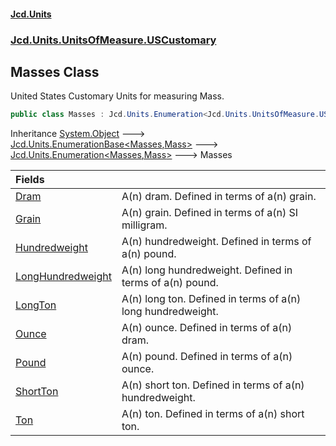 #### [Jcd.Units](index.md 'index')
### [Jcd.Units.UnitsOfMeasure.USCustomary](Jcd.Units.UnitsOfMeasure.USCustomary.md 'Jcd.Units.UnitsOfMeasure.USCustomary')

## Masses Class

United States Customary Units for measuring Mass.

```csharp
public class Masses : Jcd.Units.Enumeration<Jcd.Units.UnitsOfMeasure.USCustomary.Masses, Jcd.Units.UnitTypes.Mass>
```

Inheritance [System.Object](https://docs.microsoft.com/en-us/dotnet/api/System.Object 'System.Object') &#129106; [Jcd.Units.EnumerationBase&lt;](Jcd.Units.EnumerationBase_TEnumeration,T_.md 'Jcd.Units.EnumerationBase<TEnumeration,T>')[Masses](Jcd.Units.UnitsOfMeasure.USCustomary.Masses.md 'Jcd.Units.UnitsOfMeasure.USCustomary.Masses')[,](Jcd.Units.EnumerationBase_TEnumeration,T_.md 'Jcd.Units.EnumerationBase<TEnumeration,T>')[Mass](Jcd.Units.UnitTypes.Mass.md 'Jcd.Units.UnitTypes.Mass')[&gt;](Jcd.Units.EnumerationBase_TEnumeration,T_.md 'Jcd.Units.EnumerationBase<TEnumeration,T>') &#129106; [Jcd.Units.Enumeration&lt;](Jcd.Units.Enumeration_TEnumeration,T_.md 'Jcd.Units.Enumeration<TEnumeration,T>')[Masses](Jcd.Units.UnitsOfMeasure.USCustomary.Masses.md 'Jcd.Units.UnitsOfMeasure.USCustomary.Masses')[,](Jcd.Units.Enumeration_TEnumeration,T_.md 'Jcd.Units.Enumeration<TEnumeration,T>')[Mass](Jcd.Units.UnitTypes.Mass.md 'Jcd.Units.UnitTypes.Mass')[&gt;](Jcd.Units.Enumeration_TEnumeration,T_.md 'Jcd.Units.Enumeration<TEnumeration,T>') &#129106; Masses

| Fields | |
| :--- | :--- |
| [Dram](Jcd.Units.UnitsOfMeasure.USCustomary.Masses.Dram.md 'Jcd.Units.UnitsOfMeasure.USCustomary.Masses.Dram') | A(n) dram. Defined in terms of a(n) grain. |
| [Grain](Jcd.Units.UnitsOfMeasure.USCustomary.Masses.Grain.md 'Jcd.Units.UnitsOfMeasure.USCustomary.Masses.Grain') | A(n) grain. Defined in terms of a(n) SI milligram. |
| [Hundredweight](Jcd.Units.UnitsOfMeasure.USCustomary.Masses.Hundredweight.md 'Jcd.Units.UnitsOfMeasure.USCustomary.Masses.Hundredweight') | A(n) hundredweight. Defined in terms of a(n) pound. |
| [LongHundredweight](Jcd.Units.UnitsOfMeasure.USCustomary.Masses.LongHundredweight.md 'Jcd.Units.UnitsOfMeasure.USCustomary.Masses.LongHundredweight') | A(n) long hundredweight. Defined in terms of a(n) pound. |
| [LongTon](Jcd.Units.UnitsOfMeasure.USCustomary.Masses.LongTon.md 'Jcd.Units.UnitsOfMeasure.USCustomary.Masses.LongTon') | A(n) long ton. Defined in terms of a(n) long hundredweight. |
| [Ounce](Jcd.Units.UnitsOfMeasure.USCustomary.Masses.Ounce.md 'Jcd.Units.UnitsOfMeasure.USCustomary.Masses.Ounce') | A(n) ounce. Defined in terms of a(n) dram. |
| [Pound](Jcd.Units.UnitsOfMeasure.USCustomary.Masses.Pound.md 'Jcd.Units.UnitsOfMeasure.USCustomary.Masses.Pound') | A(n) pound. Defined in terms of a(n) ounce. |
| [ShortTon](Jcd.Units.UnitsOfMeasure.USCustomary.Masses.ShortTon.md 'Jcd.Units.UnitsOfMeasure.USCustomary.Masses.ShortTon') | A(n) short ton. Defined in terms of a(n) hundredweight. |
| [Ton](Jcd.Units.UnitsOfMeasure.USCustomary.Masses.Ton.md 'Jcd.Units.UnitsOfMeasure.USCustomary.Masses.Ton') | A(n) ton. Defined in terms of a(n) short ton. |
